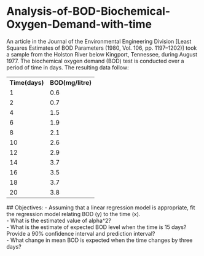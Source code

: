 # Analysis-of-BOD-Biochemical-Oxygen-Demand-with-time
An article in the Journal of the Environmental Engineering Division [Least Squares
Estimates of BOD Parameters (1980, Vol. 106, pp. 1197–1202)] took a sample from the
Holston River below Kingport, Tennessee, during August 1977. The biochemical oxygen
demand (BOD) test is conducted over a period of time in days. The resulting data follow: <br>
<table>
  <tr>
    <th>Time(days)</th>
    <th>BOD(mg/litre)</th>
  </tr>
  <tr>
    <td>1</td>
    <td>0.6</td>
  </tr>
  <tr>
    <td>2</td>
    <td>0.7</td>
  </tr>
  <tr>
    <td>4</td>
    <td>1.5</td>
  </tr>
  <tr>
    <td>6</td>
    <td>1.9</td>
  </tr>
  <tr>
    <td>8</td>
    <td>2.1</td>
  </tr>
  <tr>
    <td>10</td>
    <td>2.6</td>
  </tr>
  <tr>
    <td>12</td>
    <td>2.9</td>
  </tr>
  <tr>
    <td>14</td>
    <td>3.7</td>
  </tr>
  <tr>
    <td>16</td>
    <td>3.5</td>
  </tr>
  <tr>
    <td>18</td>
    <td>3.7</td>
  </tr>
  <tr>
    <td>20</td>
    <td>3.8</td>
  </tr>
</table>
## Objectives:
- Assuming that a linear regression model is appropriate, fit the regression model relating
BOD (y) to the time (x).<br>
- What is the estimated value of alpha^2?<br>
- What is the estimate of expected BOD level when the time is 15 days? Provide a 90%
confidence interval and prediction interval?<br>
- What change in mean BOD is expected when the time changes by three days?
